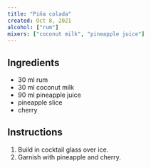 ```yaml
---
title: "Piña colada"
created: Oct 8, 2021
alcohol: ["rum"]
mixers: ["coconut milk", "pineapple juice"]
---
```


## Ingredients

- 30 ml rum
- 30 ml coconut milk
- 90 ml pineapple juice
- pineapple slice
- cherry

## Instructions

1. Build in cocktail glass over ice.
2. Garnish with pineapple and cherry.

